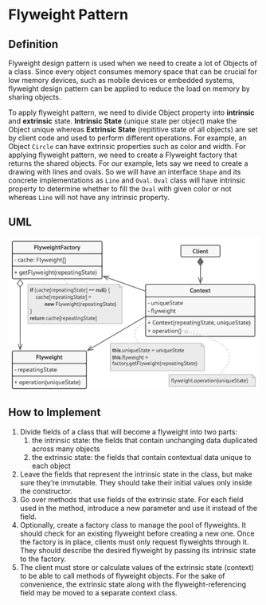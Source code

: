 # Flyweight Pattern

## Definition

Flyweight design pattern is used when we need to create a lot of Objects of a class. Since every object consumes memory space that can be crucial for low memory devices, such as mobile devices or embedded systems, flyweight design pattern can be applied to reduce the load on memory by sharing objects.

To apply flyweight pattern, we need to divide Object property into **intrinsic** and **extrinsic** state. **Intrinsic State** (unique state per object) make the Object unique whereas **Extrinsic State** (repititive state of all objects) are set by client code and used to perform different operations. For example, an Object `Circle` can have extrinsic properties such as color and width. For applying flyweight pattern, we need to create a Flyweight factory that returns the shared objects. For our example, lets say we need to create a drawing with lines and ovals. So we will have an interface `Shape` and its concrete implementations as `Line` and `Oval`. `Oval` class will have intrinsic property to determine whether to fill the `Oval` with given color or not whereas `Line` will not have any intrinsic property.

## UML

![UML of Flyweight](uml.png)

## How to Implement

1. Divide fields of a class that will become a flyweight into two parts:
   1. the intrinsic state: the fields that contain unchanging data duplicated across many objects
   2. the extrinsic state: the fields that contain contextual data unique to each object
2. Leave the fields that represent the intrinsic state in the class, but make sure they’re immutable. They should take their initial values only inside the constructor.
3. Go over methods that use fields of the extrinsic state. For each field used in the method, introduce a new parameter and use it instead of the field.
4. Optionally, create a factory class to manage the pool of flyweights. It should check for an existing flyweight before creating a new one. Once the factory is in place, clients must only request flyweights through it. They should describe the desired flyweight by passing its intrinsic state to the factory.
5. The client must store or calculate values of the extrinsic state (context) to be able to call methods of flyweight objects. For the sake of convenience, the extrinsic state along with the flyweight-referencing field may be moved to a separate context class.
